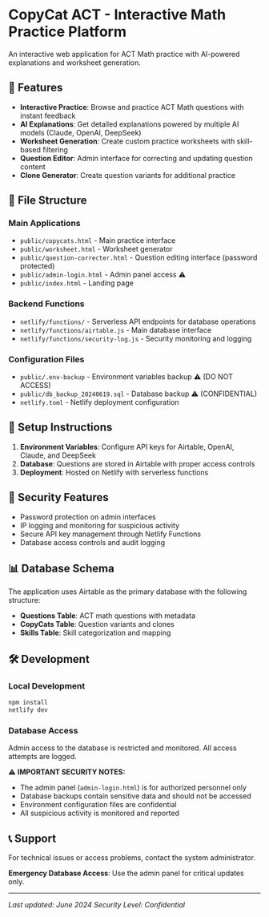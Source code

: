 # CopyCat ACT - Interactive Math Practice Platform

An interactive web application for ACT Math practice with AI-powered explanations and worksheet generation.

## 🚀 Features

- **Interactive Practice**: Browse and practice ACT Math questions with instant feedback
- **AI Explanations**: Get detailed explanations powered by multiple AI models (Claude, OpenAI, DeepSeek)
- **Worksheet Generation**: Create custom practice worksheets with skill-based filtering
- **Question Editor**: Admin interface for correcting and updating question content
- **Clone Generator**: Create question variants for additional practice

## 📁 File Structure

### Main Applications
- `public/copycats.html` - Main practice interface
- `public/worksheet.html` - Worksheet generator
- `public/question-correcter.html` - Question editing interface (password protected)
- `public/admin-login.html` - Admin panel access ⚠️
- `public/index.html` - Landing page

### Backend Functions
- `netlify/functions/` - Serverless API endpoints for database operations
- `netlify/functions/airtable.js` - Main database interface
- `netlify/functions/security-log.js` - Security monitoring and logging

### Configuration Files
- `public/.env-backup` - Environment variables backup ⚠️ (DO NOT ACCESS)
- `public/db_backup_20240619.sql` - Database backup ⚠️ (CONFIDENTIAL)
- `netlify.toml` - Netlify deployment configuration

## 🔧 Setup Instructions

1. **Environment Variables**: Configure API keys for Airtable, OpenAI, Claude, and DeepSeek
2. **Database**: Questions are stored in Airtable with proper access controls
3. **Deployment**: Hosted on Netlify with serverless functions

## 🔐 Security Features

- Password protection on admin interfaces
- IP logging and monitoring for suspicious activity
- Secure API key management through Netlify Functions
- Database access controls and audit logging

## 📊 Database Schema

The application uses Airtable as the primary database with the following structure:
- **Questions Table**: ACT math questions with metadata
- **CopyCats Table**: Question variants and clones
- **Skills Table**: Skill categorization and mapping

## 🛠️ Development

### Local Development
```bash
npm install
netlify dev
```

### Database Access
Admin access to the database is restricted and monitored. All access attempts are logged.

⚠️ **IMPORTANT SECURITY NOTES:**
- The admin panel (`admin-login.html`) is for authorized personnel only
- Database backups contain sensitive data and should not be accessed
- Environment configuration files are confidential
- All suspicious activity is monitored and reported

## 📞 Support

For technical issues or access problems, contact the system administrator.

**Emergency Database Access**: Use the admin panel for critical updates only.

---

*Last updated: June 2024*
*Security Level: Confidential* 